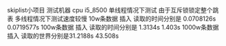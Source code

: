 skiplist小项目
测试机器  cpu i5_8500  单线程情况下测试  由于互斥锁锁定整个跳表 多线程情况下测试速度较慢
10w条数据  插入  读取的时间分别是 0.0708126s 0.0719577s
100w条数据  插入  读取的时间分别是 1.3134s 1.403s
1000w条数据  插入 读取的世界分别是31.2188s  43.508s




